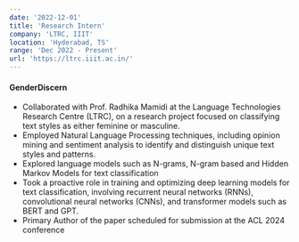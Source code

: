 ```yaml
---
date: '2022-12-01'
title: 'Research Intern'
company: 'LTRC, IIIT'
location: 'Hyderabad, TS'
range: 'Dec 2022 - Present'
url: 'https://ltrc.iiit.ac.in/'
---
```

#### GenderDiscern
- Collaborated with Prof. Radhika Mamidi at the Language Technologies Research Centre (LTRC), on a research project focused on classifying text styles as either feminine or masculine.
- Employed Natural Language Processing techniques, including opinion mining and sentiment analysis to identify and distinguish unique text styles and patterns.
- Explored language models such as N-grams, N-gram based and Hidden Markov Models for text classification
- Took a proactive role in training and optimizing deep learning models for text classification, involving recurrent neural networks (RNNs), convolutional neural networks (CNNs), and transformer models such as BERT and GPT.
- Primary Author of the paper scheduled for submission at the ACL 2024 conference
